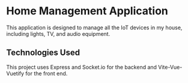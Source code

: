 # Home Management Application

This application is designed to manage all the IoT devices in my house, including lights, TV, and audio equipment. 

## Technologies Used

This project uses Express and Socket.io for the backend and Vite-Vue-Vuetify for the front end.